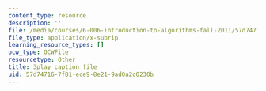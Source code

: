 ```yaml
---
content_type: resource
description: ''
file: /media/courses/6-006-introduction-to-algorithms-fall-2011/57d747167f81ece98e219ad0a2c0230b_9Jry5-82I68.srt
file_type: application/x-subrip
learning_resource_types: []
ocw_type: OCWFile
resourcetype: Other
title: 3play caption file
uid: 57d74716-7f81-ece9-8e21-9ad0a2c0230b
---
```

